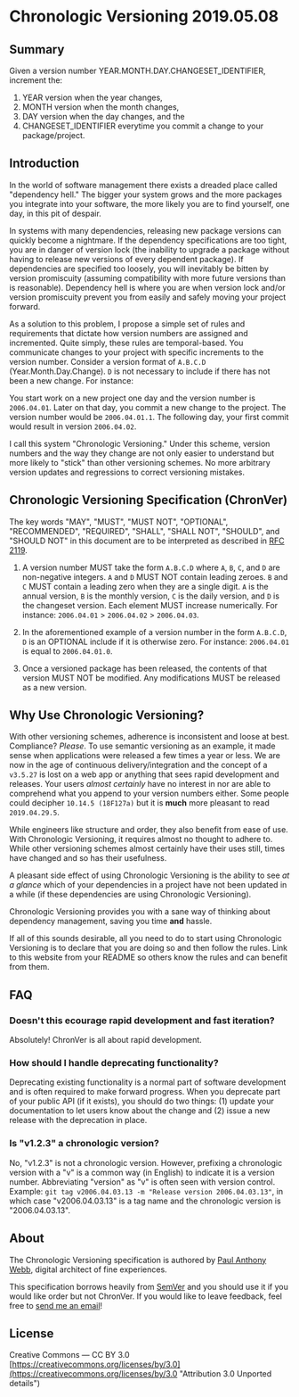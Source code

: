 # Chronologic Versioning 2019.05.08



## Summary

Given a version number YEAR.MONTH.DAY.CHANGESET_IDENTIFIER, increment the:

1. YEAR version when the year changes,
1. MONTH version when the month changes,
1. DAY version when the day changes, and the
1. CHANGESET_IDENTIFIER everytime you commit a change to your package/project.



## Introduction

In the world of software management there exists a dreaded place called "dependency hell." The bigger your system grows and the more packages you integrate into your software, the more likely you are to find yourself, one day, in this pit of despair.

In systems with many dependencies, releasing new package versions can quickly become a nightmare. If the dependency specifications are too tight, you are in danger of version lock (the inability to upgrade a package without having to release new versions of every dependent package). If dependencies are specified too loosely, you will inevitably be bitten by version promiscuity (assuming compatibility with more future versions than is reasonable). Dependency hell is where you are when version lock and/or version promiscuity prevent you from easily and safely moving your project forward.

As a solution to this problem, I propose a simple set of rules and requirements that dictate how version numbers are assigned and incremented. Quite simply, these rules are temporal-based. You communicate changes to your project with specific increments to the version number. Consider a version format of `A.B.C.D` (Year.Month.Day.Change). `D` is not necessary to include if there has not been a new change. For instance:

You start work on a new project one day and the version number is `2006.04.01`. Later on that day, you commit a new change to the project. The version number would be `2006.04.01.1`. The following day, your first commit would result in version `2006.04.02`.

I call this system "Chronologic Versioning." Under this scheme, version numbers and the way they change are not only easier to understand but more likely to "stick" than other versioning schemes. No more arbitrary version updates and regressions to correct versioning mistakes.



## Chronologic Versioning Specification (ChronVer)

The key words "MAY", "MUST", "MUST NOT", "OPTIONAL", "RECOMMENDED", "REQUIRED", "SHALL", "SHALL NOT", "SHOULD", and "SHOULD NOT" in this document are to be interpreted as described in [RFC 2119](https://tools.ietf.org/html/rfc2119 "Key words for use in RFCs to Indicate Requirement Levels").

1. A version number MUST take the form `A.B.C.D` where `A`, `B`, `C`, and `D` are non-negative integers. `A` and `D` MUST NOT contain leading zeroes. `B` and `C` MUST contain a leading zero when they are a single digit. `A` is the annual version, `B` is the monthly version, `C` is the daily version, and `D` is the changeset version. Each element MUST increase numerically. For instance: `2006.04.01` > `2006.04.02` > `2006.04.03`.

1. In the aforementioned example of a version number in the form `A.B.C.D`, `D` is an OPTIONAL include if it is otherwise zero. For instance: `2006.04.01` is equal to `2006.04.01.0`.

1. Once a versioned package has been released, the contents of that version MUST NOT be modified. Any modifications MUST be released as a new version.



## Why Use Chronologic Versioning?

With other versioning schemes, adherence is inconsistent and loose at best. Compliance? _Please_. To use semantic versioning as an example, it made sense when applications were released a few times a year or less. We are now in the age of continuous delivery/integration and the concept of a `v3.5.27` is lost on a web app or anything that sees rapid development and releases. Your users _almost certainly_ have no interest in nor are able to comprehend what you append to your version numbers either. Some people could decipher `10.14.5 (18F127a)` but it is **much** more pleasant to read `2019.04.29.5`.

While engineers like structure and order, they also benefit from ease of use. With Chronologic Versioning, it requires almost no thought to adhere to. While other versioning schemes almost certainly have their uses still, times have changed and so has their usefulness.

A pleasant side effect of using Chronologic Versioning is the ability to see _at a glance_ which of your dependencies in a project have not been updated in a while (if these dependencies are using Chronologic Versioning).

Chronologic Versioning provides you with a sane way of thinking about dependency management, saving you time **and** hassle.

If all of this sounds desirable, all you need to do to start using Chronologic Versioning is to declare that you are doing so and then follow the rules. Link to this website from your README so others know the rules and can benefit from them.



## FAQ

### Doesn't this ecourage rapid development and fast iteration?

Absolutely! ChronVer is all about rapid development.

### How should I handle deprecating functionality?

Deprecating existing functionality is a normal part of software development and is often required to make forward progress. When you deprecate part of your public API (if it exists), you should do two things: (1) update your documentation to let users know about the change and (2) issue a new release with the deprecation in place.

### Is "v1.2.3" a chronologic version?

No, "v1.2.3" is not a chronologic version. However, prefixing a chronologic version with a "v" is a common way (in English) to indicate it is a version number. Abbreviating "version" as "v" is often seen with version control. Example: `git tag v2006.04.03.13 -m "Release version 2006.04.03.13"`, in which case "v2006.04.03.13" is a tag name and the chronologic version is "2006.04.03.13".



## About

The Chronologic Versioning specification is authored by [Paul Anthony Webb](https://webb.page "Homepage of Paul Anthony Webb"), digital architect of fine experiences.

This specification borrows heavily from [SemVer](https://semver.org "Semantic Versioning specification") and you should use it if you would like order but not ChronVer. If you would like to leave feedback, feel free to [send me an email](mailto:paul@chronver.org "Send Paul Anthony Webb an email about ChronVer")!



## License

Creative Commons — CC BY 3.0
[https://creativecommons.org/licenses/by/3.0](https://creativecommons.org/licenses/by/3.0 "Attribution 3.0 Unported details")
